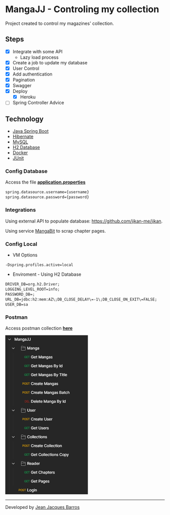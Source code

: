 # MangaJJ - Controling my collection

Project created to control my magazines' collection.

## Steps

- [x] Integrate with some API
    - Lazy load process
- [x] Create a job to update my database
- [x] User Control
- [x] Add authentication
- [x] Pagination
- [x] Swagger
- [x] Deploy
    - [x] Heroku
- [ ] Spring Controller Advice

## Technology

- [Java Spring Boot](https://spring.io/projects/spring-boot)
- [Hibernate](https://hibernate.org/)
- [MySQL](https://www.mysql.com/)
- [H2 Database](https://www.h2database.com/html/main.html)
- [Docker](https://www.docker.com/)
- [JUnit](https://junit.org/junit5/)

### Config Database

Access the file **[application.properties](src/main/resources/application.yml)**

```
spring.datasource.username={username}
spring.datasource.password={password}
```

### Integrations

Using external API to populate database: https://github.com/jikan-me/jikan.

Using service [MangaBit](https://github.com/franproque/MangaBit) to scrap chapter pages.

### Config Local

- VM Options

```
-Dspring.profiles.active=local
```

- Enviroment - Using H2 Database

```
DRIVER_DB=org.h2.Driver;
LOGGING_LEVEL_ROOT=info;
PASSWORD_DB=;
URL_DB=jdbc:h2:mem:AZ\;DB_CLOSE_DELAY\=-1\;DB_CLOSE_ON_EXIT\=FALSE;
USER_DB=sa
```

### Postman

Access postman collection **[here](./files/Manga%20JJ.postman_collection.json)**

<img src="./files/collectionMangaJJ.png">

---
Developed by [Jean Jacques Barros](https://github.com/jjeanjacques10)